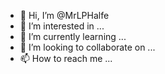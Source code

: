 - 👋 Hi, I’m @MrLPHalfe
- 👀 I’m interested in ...
- 🌱 I’m currently learning ...
- 💞️ I’m looking to collaborate on ...
- 📫 How to reach me ...

<!---
MrLPHalfe/MrLPHalfe is a ✨ special ✨ repository because its `README.md` (this file) appears on your GitHub profile.
You can click the Preview link to take a look at your changes.
--->
